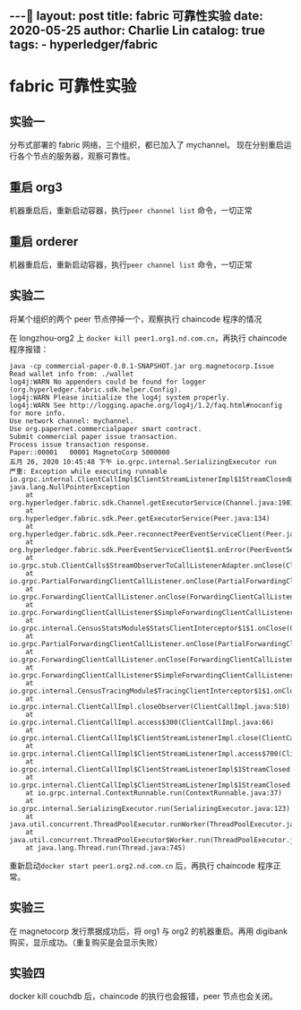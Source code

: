 ---
layout:     post
title:      fabric  可靠性实验
date:       2020-05-25
author:     Charlie Lin
catalog:    true
tags:
     - hyperledger/fabric
--

# fabric 可靠性实验

## 实验一
分布式部署的 fabric 网络，三个组织，都已加入了 mychannel。
现在分别重启运行各个节点的服务器，观察可靠性。

## 重启 org3
机器重启后，重新启动容器，执行`peer channel list` 命令，一切正常

## 重启 orderer
机器重启后，重新启动容器，执行`peer channel list` 命令，一切正常


## 实验二
将某个组织的两个 peer 节点停掉一个，观察执行 chaincode 程序的情况

在 longzhou-org2 上 `docker kill peer1.org1.nd.com.cn`，再执行 chaincode 程序报错：
```
java -cp commercial-paper-0.0.1-SNAPSHOT.jar org.magnetocorp.Issue
Read wallet info from: ./wallet
log4j:WARN No appenders could be found for logger (org.hyperledger.fabric.sdk.helper.Config).
log4j:WARN Please initialize the log4j system properly.
log4j:WARN See http://logging.apache.org/log4j/1.2/faq.html#noconfig for more info.
Use network channel: mychannel.
Use org.papernet.commercialpaper smart contract.
Submit commercial paper issue transaction.
Process issue transaction response.
Paper::00001   00001 MagnetoCorp 5000000
五月 26, 2020 10:45:48 下午 io.grpc.internal.SerializingExecutor run
严重: Exception while executing runnable io.grpc.internal.ClientCallImpl$ClientStreamListenerImpl$1StreamClosed@33e490d6
java.lang.NullPointerException
	at org.hyperledger.fabric.sdk.Channel.getExecutorService(Channel.java:1981)
	at org.hyperledger.fabric.sdk.Peer.getExecutorService(Peer.java:134)
	at org.hyperledger.fabric.sdk.Peer.reconnectPeerEventServiceClient(Peer.java:379)
	at org.hyperledger.fabric.sdk.PeerEventServiceClient$1.onError(PeerEventServiceClient.java:288)
	at io.grpc.stub.ClientCalls$StreamObserverToCallListenerAdapter.onClose(ClientCalls.java:442)
	at io.grpc.PartialForwardingClientCallListener.onClose(PartialForwardingClientCallListener.java:39)
	at io.grpc.ForwardingClientCallListener.onClose(ForwardingClientCallListener.java:23)
	at io.grpc.ForwardingClientCallListener$SimpleForwardingClientCallListener.onClose(ForwardingClientCallListener.java:40)
	at io.grpc.internal.CensusStatsModule$StatsClientInterceptor$1$1.onClose(CensusStatsModule.java:700)
	at io.grpc.PartialForwardingClientCallListener.onClose(PartialForwardingClientCallListener.java:39)
	at io.grpc.ForwardingClientCallListener.onClose(ForwardingClientCallListener.java:23)
	at io.grpc.ForwardingClientCallListener$SimpleForwardingClientCallListener.onClose(ForwardingClientCallListener.java:40)
	at io.grpc.internal.CensusTracingModule$TracingClientInterceptor$1$1.onClose(CensusTracingModule.java:399)
	at io.grpc.internal.ClientCallImpl.closeObserver(ClientCallImpl.java:510)
	at io.grpc.internal.ClientCallImpl.access$300(ClientCallImpl.java:66)
	at io.grpc.internal.ClientCallImpl$ClientStreamListenerImpl.close(ClientCallImpl.java:630)
	at io.grpc.internal.ClientCallImpl$ClientStreamListenerImpl.access$700(ClientCallImpl.java:518)
	at io.grpc.internal.ClientCallImpl$ClientStreamListenerImpl$1StreamClosed.runInternal(ClientCallImpl.java:692)
	at io.grpc.internal.ClientCallImpl$ClientStreamListenerImpl$1StreamClosed.runInContext(ClientCallImpl.java:681)
	at io.grpc.internal.ContextRunnable.run(ContextRunnable.java:37)
	at io.grpc.internal.SerializingExecutor.run(SerializingExecutor.java:123)
	at java.util.concurrent.ThreadPoolExecutor.runWorker(ThreadPoolExecutor.java:1142)
	at java.util.concurrent.ThreadPoolExecutor$Worker.run(ThreadPoolExecutor.java:617)
	at java.lang.Thread.run(Thread.java:745)
```
重新启动`docker start peer1.org2.nd.com.cn` 后，再执行 chaincode 程序正常。

## 实验三

在 magnetocorp 发行票据成功后，将 org1 与 org2 的机器重启。再用 digibank 购买，显示成功。（重复购买是会显示失败）

## 实验四

docker kill couchdb 后，chaincode 的执行也会报错，peer 节点也会关闭。